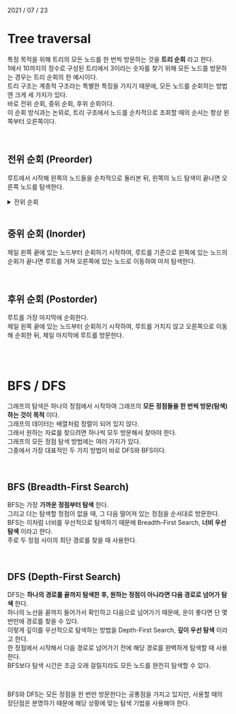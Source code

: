2021 / 07 / 23

# Tree traversal

특정 목적을 위해 트리의 모든 노드를 한 번씩 방문하는 것을 **트리 순회** 라고 한다.  
1에서 10까지의 정수로 구성된 트리에서 3이라는 숫자를 찾기 위해 모든 노드를 방문하는 경우는 트리 순회의 한 예시이다.  
트리 구조는 계층적 구조라는 특별한 특징을 가지기 때문에, 모든 노드를 순회하는 방법엔 크게 세 가지가 있다.  
바로 전위 순회, 중위 순회, 후위 순회이다.  
이 순회 방식과는 논외로, 트리 구조에서 노드를 순차적으로 조회할 때의 순서는 항상 왼쪽부터 오른쪽이다.

</br>

## 전위 순회 (Preorder)

루트에서 시작해 왼쪽의 노드들을 순차적으로 둘러본 뒤, 왼쪽의 노드 탐색이 끝나면 오른쪽 노드를 탐색한다.

<details>
  <summary>전위 순회</summary>
  ![전위 순회](https://user-images.githubusercontent.com/75058239/126772216-582aa7b4-2fb9-4338-918c-98114ce05f2c.gif)
</details>

</br>

## 중위 순회 (Inorder)

제일 왼쪽 끝에 있는 노드부터 순회하기 시작하여, 루트를 기준으로 왼쪽에 있는 노드의 순회가 끝나면 루트를 거쳐 오른쪽에 있는 노드로 이동하여 마저 탐색한다.

</br>

## 후위 순회 (Postorder)

루트를 가장 마지막에 순회한다.  
제일 왼쪽 끝에 있는 노드부터 순회하기 시작하여, 루트를 거치지 않고 오른쪽으로 이동해 순회한 뒤, 제일 마지막에 루트를 방문한다.

</br>
</br>

# BFS / DFS

그래프의 탐색은 하나의 정점에서 시작하여 그래프의 **모든 정점들을 한 번씩 방문(탐색)하는 것이 목적** 이다.  
그래프의 데이터는 배열처럼 정렬이 되어 있지 않다.  
그래서 원하는 자료를 찾으려면 하나씩 모두 방문해서 찾아야 한다.  
그래프의 모든 정점 탐색 방법에는 여러 가지가 있다.  
그중에서 가장 대표적인 두 가지 방법이 바로 DFS와 BFS이다.

</br>

## BFS (Breadth-First Search)

BFS는 가장 **가까운 정점부터 탐색** 한다.  
그리고 더는 탐색할 정점이 없을 때, 그 다음 떨어져 있는 정점을 순서대로 방문한다.  
BFS는 이처럼 너비를 우선적으로 탐색하기 때문에 Breadth-First Search, **너비 우선 탐색** 이라고 한다.  
주로 두 정점 사이의 최단 경로를 찾을 때 사용한다.

</br>

## DFS (Depth-First Search)

DFS는 **하나의 경로를 끝까지 탐색한 후, 원하는 정점이 아니라면 다음 경로로 넘어가 탐색** 한다.  
하나의 노선을 끝까지 들어가서 확인하고 다음으로 넘어가기 때문에, 운이 좋다면 단 몇 번만에 경로를 찾을 수 있다.  
이렇게 깊이를 우선적으로 탐색하는 방법을 Depth-First Search, **깊이 우선 탐색** 이라고 한다.  
한 정점에서 시작해서 다음 경로로 넘어가기 전에 해당 경로를 완벽하게 탐색할 때 사용한다.  
BFS보다 탐색 시간은 조금 오래 걸릴지라도 모든 노드를 완전히 탐색할 수 있다.

</br>

BFS와 DFS는 모든 정점을 한 번만 방문한다는 공통점을 가지고 있지만, 사용할 때의 장단점은 분명하기 때문에 해당 상황에 맞는 탐색 기법을 사용해야 한다.
